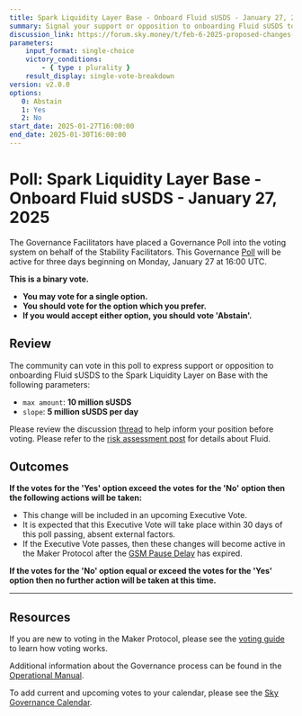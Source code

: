```yaml
---
title: Spark Liquidity Layer Base - Onboard Fluid sUSDS - January 27, 2025
summary: Signal your support or opposition to onboarding Fluid sUSDS to the Spark Liquidity Layer on Base.
discussion_link: https://forum.sky.money/t/feb-6-2025-proposed-changes-to-spark-for-upcoming-spell-actual/25888
parameters:
    input_format: single-choice
    victory_conditions:
        - { type : plurality }
    result_display: single-vote-breakdown
version: v2.0.0
options:
   0: Abstain
   1: Yes
   2: No
start_date: 2025-01-27T16:00:00
end_date: 2025-01-30T16:00:00
---
```

# Poll: Spark Liquidity Layer Base - Onboard Fluid sUSDS - January 27, 2025

The Governance Facilitators have placed a Governance Poll into the voting system on behalf of the Stability Facilitators. This Governance [Poll](https://sky-atlas.powerhouse.io/#A.1.9.1_Operational_Weekly_Cycle-b189fa17-57a9-4d4e-9780-0ce4efd94211%7C0db30308) will be active for three days beginning on Monday, January 27 at 16:00 UTC.

**This is a binary vote.**

- **You may vote for a single option.**
- **You should vote for the option which you prefer.**
- **If you would accept either option, you should vote 'Abstain'.**

## Review

The community can vote in this poll to express support or opposition to onboarding Fluid sUSDS to the Spark Liquidity Layer on Base with the following parameters:

- `max amount`: **10 million sUSDS**
- `slope`: **5 million sUSDS per day**

Please review the discussion [thread](https://forum.sky.money/t/feb-6-2025-proposed-changes-to-spark-for-upcoming-spell-actual/25888) to help inform your position before voting. Please refer to the [risk assessment post](https://forum.sky.money/t/instadapp-fluid-risk-assessment/25889) for details about Fluid.

## Outcomes

**If the votes for the 'Yes' option exceed the votes for the 'No' option then the following actions will be taken:**

- This change will be included in an upcoming Executive Vote.
- It is expected that this Executive Vote will take place within 30 days of this poll passing, absent external factors.
- If the Executive Vote passes, then these changes will become active in the Maker Protocol after the [GSM Pause Delay](https://sky-atlas.powerhouse.io/#A.1.8.2.1_Pause_Delay-a98b8227-95f6-4711-9d8d-f52cbc6ad2d0%7C0db30758e055) has expired.

**If the votes for the 'No' option equal or exceed the votes for the 'Yes' option then no further action will be taken at this time.**

---

## Resources

If you are new to voting in the Maker Protocol, please see the [voting guide](https://manual.makerdao.com/governance/voting-in-makerdao/on-chain-governance) to learn how voting works.

Additional information about the Governance process can be found in the [Operational Manual](https://manual.makerdao.com).

To add current and upcoming votes to your calendar, please see the [Sky Governance Calendar](https://manual.makerdao.com/makerdao/calendars/governance-calendar).
